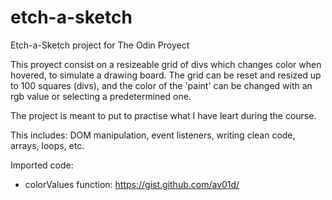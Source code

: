 # etch-a-sketch
Etch-a-Sketch project for The Odin Proyect

This proyect consist on a resizeable grid of divs which changes color when hovered, to simulate a drawing board. The grid can be reset and resized up to 100 squares (divs), and the color of the 'paint' can be changed with an rgb value or selecting a predetermined one.

The project is meant to put to practise what I have leart during the course.

This includes: DOM manipulation, event listeners, writing clean code, arrays, loops, etc.

Imported code:
 - colorValues function: https://gist.github.com/av01d/